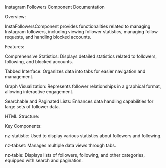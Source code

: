 Instagram Followers Component Documentation

Overview:

InstaFollowersComponent provides functionalities related to managing Instagram followers, including viewing follower statistics, managing follow requests, and handling blocked accounts.

Features:

Comprehensive Statistics: Displays detailed statistics related to followers, following, and blocked accounts.

Tabbed Interface: Organizes data into tabs for easier navigation and management.

Graph Visualization: Represents follower relationships in a graphical format, allowing interactive engagement.

Searchable and Paginated Lists: Enhances data handling capabilities for large sets of follower data.

HTML Structure:


<div [ngClass]="{'component-page': !previewMode}">
    <div *ngIf="!previewMode">
        <!-- Full view content -->
    </div>
</div>

Key Components:

nz-statistic: Used to display various statistics about followers and following.

nz-tabset: Manages multiple data views through tabs.

nz-table: Displays lists of followers, following, and other categories, equipped with search and pagination.